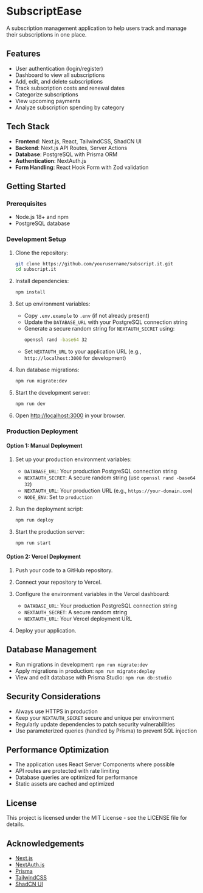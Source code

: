 # SubscriptEase

A subscription management application to help users track and manage their subscriptions in one place.

## Features

- User authentication (login/register)
- Dashboard to view all subscriptions
- Add, edit, and delete subscriptions
- Track subscription costs and renewal dates
- Categorize subscriptions
- View upcoming payments
- Analyze subscription spending by category

## Tech Stack

- **Frontend**: Next.js, React, TailwindCSS, ShadCN UI
- **Backend**: Next.js API Routes, Server Actions
- **Database**: PostgreSQL with Prisma ORM
- **Authentication**: NextAuth.js
- **Form Handling**: React Hook Form with Zod validation

## Getting Started

### Prerequisites

- Node.js 18+ and npm
- PostgreSQL database

### Development Setup

1. Clone the repository:

   ```bash
   git clone https://github.com/yourusername/subscript.it.git
   cd subscript.it
   ```

2. Install dependencies:

   ```bash
   npm install
   ```

3. Set up environment variables:

   - Copy `.env.example` to `.env` (if not already present)
   - Update the `DATABASE_URL` with your PostgreSQL connection string
   - Generate a secure random string for `NEXTAUTH_SECRET` using:
     ```bash
     openssl rand -base64 32
     ```
   - Set `NEXTAUTH_URL` to your application URL (e.g., `http://localhost:3000` for development)

4. Run database migrations:

   ```bash
   npm run migrate:dev
   ```

5. Start the development server:

   ```bash
   npm run dev
   ```

6. Open [http://localhost:3000](http://localhost:3000) in your browser.

### Production Deployment

#### Option 1: Manual Deployment

1. Set up your production environment variables:

   - `DATABASE_URL`: Your production PostgreSQL connection string
   - `NEXTAUTH_SECRET`: A secure random string (use `openssl rand -base64 32`)
   - `NEXTAUTH_URL`: Your production URL (e.g., `https://your-domain.com`)
   - `NODE_ENV`: Set to `production`

2. Run the deployment script:

   ```bash
   npm run deploy
   ```

3. Start the production server:
   ```bash
   npm run start
   ```

#### Option 2: Vercel Deployment

1. Push your code to a GitHub repository.

2. Connect your repository to Vercel.

3. Configure the environment variables in the Vercel dashboard:

   - `DATABASE_URL`: Your production PostgreSQL connection string
   - `NEXTAUTH_SECRET`: A secure random string
   - `NEXTAUTH_URL`: Your Vercel deployment URL

4. Deploy your application.

## Database Management

- Run migrations in development: `npm run migrate:dev`
- Apply migrations in production: `npm run migrate:deploy`
- View and edit database with Prisma Studio: `npm run db:studio`

## Security Considerations

- Always use HTTPS in production
- Keep your `NEXTAUTH_SECRET` secure and unique per environment
- Regularly update dependencies to patch security vulnerabilities
- Use parameterized queries (handled by Prisma) to prevent SQL injection

## Performance Optimization

- The application uses React Server Components where possible
- API routes are protected with rate limiting
- Database queries are optimized for performance
- Static assets are cached and optimized

## License

This project is licensed under the MIT License - see the LICENSE file for details.

## Acknowledgements

- [Next.js](https://nextjs.org/)
- [NextAuth.js](https://next-auth.js.org/)
- [Prisma](https://www.prisma.io/)
- [TailwindCSS](https://tailwindcss.com/)
- [ShadCN UI](https://ui.shadcn.com/)
